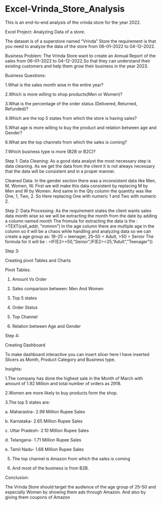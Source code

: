 # Excel-Vrinda_Store_Analysis
This is an end-to-end analysis of the vrinda store for the year 2022.

Excel Project: Analyzing Data of a store.

The dataset is of a superstore named “Vrinda” Store the requirement is that you need to analyze the data of the store from 06–01–2022 to 04–12–2022.

Business Problem: The Vrinda Store want to create an Annual Report of the sales from 06–01–2022 to 04–12–2022.So that they can understand their existing customers and help them grow their business in the year 2023.

Business Questions:

1.What is the sales month wise in the entire year?

2.Which is more willing to shop products(Men or Women)?

3.What is the percentage of the order status (Delivered, Returned, Refunded)?

4.Which are the top 5 states from which the store is having sales?

5.What age is more willing to buy the product and relation between age and Gender?

6.What are the top channels from which the sales is coming?

7.Which business type is more (B2B or B2C)?

Step 1:
Data Cleaning:
As a good data analyst the most necessary step is data cleaning. As we get the data from the client it is not always necessary that the data will be consistent and in a proper manner.

Cleaned Data:
In the gender section there was a inconsistent data like Men, M, Women, W.
First we will make this data consistent by replacing M by Men and W by Women.
And same in the Qty column the quantity was like One, 1, Two, 2. So Here replacing One with numeric 1 and Two with numeric 2.

Step 2:
Data Processing:
As the requirement states the client wants sales data month wise so we will be extracting the month from the date by adding a column named month
The fromula for extracting the data is the : =TEXT(cell_addr, ”mmmm”)
In the age column there are multiple age in the column so it will be a chaos while handling and analyzing data so we can create a age group as: 18–25 = teenager, 25–50 = Adult, >50 = Senior
The formula for it will be : =IF(E2>=50,”Senior”,IF(E2>=25,”Adult”,”Teenager”))

Step 3:

Creating pivot Tables and Charts

Pivot Tables:

1. Amount Vs Order

2. Sales comparison between: Men And Women

3. Top 5 states

4. Order Status

5. Top Channel

6. Relation between Age and Gender

Step 4:

Creating Dashboard

To make dashboard interactive you can insert slicer here I have inserted Slicers as Month, Product Category and Business type.


Insights:

1.The company has done the highest sale in the Month of March with amount of 1.92 Million and total number of orders as 2918.

2.Women are more likely to buy products form the shop.

3.The top 5 states are:

a. Maharastra- 2.99 Million Rupee Sales

b. Karnataka- 2.65 Million Rupee Sales

c. Uttar Pradesh- 2.10 Million Rupee Sales

d. Telangana- 1.71 Million Rupee Sales

e. Tamil Nadu- 1.68 Million Rupee Sales

5. The top channel is Amazon from which the sales is coming

6. And most of the business is from B2B.

Conclusion:

The Vrinda Store should target the audience of the age group of 25–50 and especially Women by showing them ads through Amazon. And also by giving them coupons of Amazon
